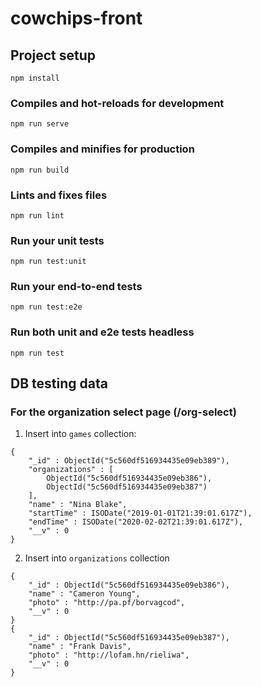 # cowchips-front

## Project setup
```
npm install
```

### Compiles and hot-reloads for development
```
npm run serve
```

### Compiles and minifies for production
```
npm run build
```

### Lints and fixes files
```
npm run lint
```

### Run your unit tests
```
npm run test:unit
```

### Run your end-to-end tests
```
npm run test:e2e
```

### Run both unit and e2e tests headless
```
npm run test
```

## DB testing data

### For the organization select page (/org-select)
1. Insert into `games` collection:
```
{
    "_id" : ObjectId("5c560df516934435e09eb389"),
    "organizations" : [ 
        ObjectId("5c560df516934435e09eb386"), 
        ObjectId("5c560df516934435e09eb387")
    ],
    "name" : "Nina Blake",
    "startTime" : ISODate("2019-01-01T21:39:01.617Z"),
    "endTime" : ISODate("2020-02-02T21:39:01.617Z"),
    "__v" : 0
}
```
2. Insert into `organizations` collection
```
{
    "_id" : ObjectId("5c560df516934435e09eb386"),
    "name" : "Cameron Young",
    "photo" : "http://pa.pf/borvagcod",
    "__v" : 0
}
{
    "_id" : ObjectId("5c560df516934435e09eb387"),
    "name" : "Frank Davis",
    "photo" : "http://lofam.hn/rieliwa",
    "__v" : 0
}
```


